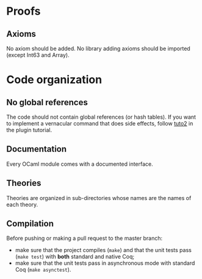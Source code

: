 # Proofs
## Axioms

No axiom should be added. No library adding axioms should be imported
(except Int63 and Array).


# Code organization
## No global references

The code should not contain global references (or hash tables). If you
want to implement a vernacular command that does side effects, follow
[tuto2](https://github.com/coq/coq/tree/master/doc/plugin_tutorial) in
the plugin tutorial.

## Documentation
Every OCaml module comes with a documented interface.

## Theories

Theories are organized in sub-directories whose names are the names of
each theory.

## Compilation

Before pushing or making a pull request to the master branch:
- make sure that the project compiles (`make`) and that the unit tests
  pass (`make test`) with **both** standard and native Coq;
- make sure that the unit tests pass in asynchronous mode with standard
  Coq (`make asynctest`).
